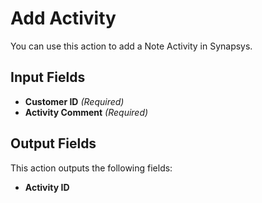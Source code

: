 # Add Activity

You can use this action to add a Note Activity in Synapsys.

## Input Fields

- **Customer ID** *(Required)*
- **Activity Comment** *(Required)*

## Output Fields

This action outputs the following fields:

- **Activity ID**
